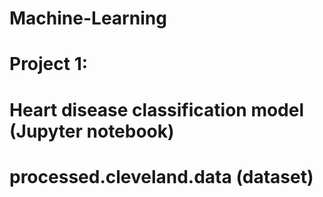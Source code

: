 # Machine-Learning
# Project 1:
# Heart disease classification model (Jupyter notebook)
# processed.cleveland.data (dataset)
